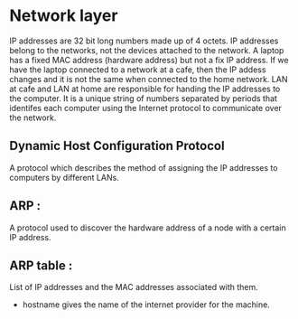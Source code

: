 # Network layer
IP addresses are 32 bit long numbers made up of 4 octets. IP addresses belong to the networks, not the devices attached to the network.
A laptop has a fixed MAC address (hardware address) but not a fix IP address. If we have the laptop connected to a network at a cafe, then the IP
addess changes and it is not the same when connected to the home network. LAN at cafe and LAN at home are responsible for handing the 
IP addresses to the computer. It is a unique string of numbers separated by periods that identifes each computer using the Internet protocol
to communicate over the network.
## Dynamic Host Configuration Protocol 
A protocol which describes the method of assigning the IP addresses to computers by different LANs.

## ARP :
A protocol used to discover the hardware address of a node with a certain IP address.

## ARP table :
List of IP addresses and the MAC addresses associated with them.

* hostname gives the name of the internet provider for the machine.
